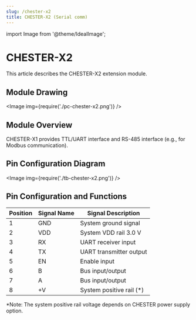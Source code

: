 ```yaml
---
slug: /chester-x2
title: CHESTER-X2 (Serial comm)
---
```

import Image from '@theme/IdealImage';

# CHESTER-X2

This article describes the CHESTER-X2 extension module.

## Module Drawing

<Image img={require('./pc-chester-x2.png')} />

## Module Overview

CHESTER-X1 provides TTL/UART interface and RS-485 interface (e.g., for Modbus communication).

## Pin Configuration Diagram

<Image img={require('./tb-chester-x2.png')} />

## Pin Configuration and Functions

| Position | Signal Name | Signal Description       |
| -------- | ----------- | ------------------------ |
| 1        | GND         | System ground signal     |
| 2        | VDD         | System VDD rail 3.0 V    |
| 3        | RX          | UART receiver input      |
| 4        | TX          | UART transmitter output  |
| 5        | EN          | Enable input             |
| 6        | B           | Bus input/output         |
| 7        | A           | Bus input/output         |
| 8        | +V          | System positive rail (*) |

*Note: The system positive rail voltage depends on CHESTER power supply option.
